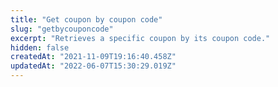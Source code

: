 ```yaml
---
title: "Get coupon by coupon code"
slug: "getbycouponcode"
excerpt: "Retrieves a specific coupon by its coupon code."
hidden: false
createdAt: "2021-11-09T19:16:40.458Z"
updatedAt: "2022-06-07T15:30:29.019Z"
---
```

